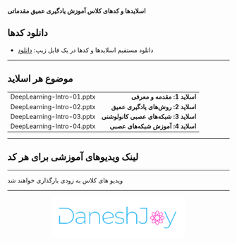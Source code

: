 
**اسلایدها و کدهای کلاس آموزش یادگیری عمیق مقدماتی**

## دانلود کدها
- دانلود مستقیم اسلایدها و کدها در یک فایل زیپ: <a  href="https://github.com/DaneshJoy/DeepLearning_Intro/archive/master.zip">دانلود</a><br/>

-------------------------------------

## موضوع هر اسلاید
| | |
| :----: | -----: |
| DeepLearning-Intro-01.pptx | **اسلاید 1: مقدمه و معرفی** |
| DeepLearning-Intro-02.pptx | **اسلاید 2: روش‌های یادگیری عمیق** |
| DeepLearning-Intro-03.pptx | **اسلاید 3: شبکه‌های عصبی کانولوشنی** |
| DeepLearning-Intro-04.pptx | **اسلاید 4: آموزش شبکه‌های عصبی** |

-------------------------------------

## لینک ویدیوهای آموزشی برای هر کد

-------------------------------------

ویدیو های کلاس به زودی بارگذاری خواهند شد

-------------------------------------

<p align="center">
  <a href="https://daneshjoy.ir">
    <img src="./images/DaneshJoy.png" width="300px" title="DaneshJoy" alt="DaneshJoy">
  </a>
</p>


